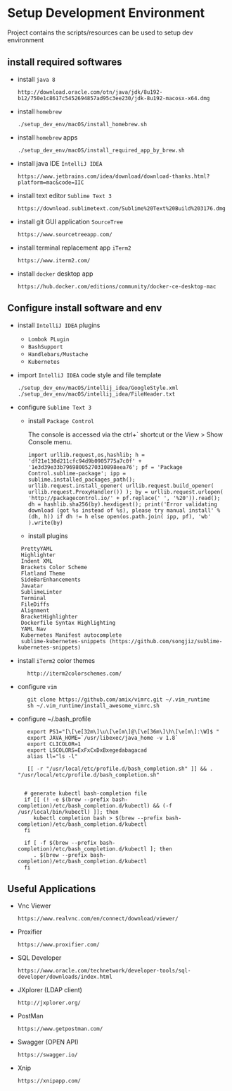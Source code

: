 # Setup Development Environment
Project contains the scripts/resources can be used to setup dev environment

## install required softwares

* install `java 8`

      http://download.oracle.com/otn/java/jdk/8u192-b12/750e1c8617c5452694857ad95c3ee230/jdk-8u192-macosx-x64.dmg

* install `homebrew`

      ./setup_dev_env/macOS/install_homebrew.sh

* install `homebrew` apps

      ./setup_dev_env/macOS/install_required_app_by_brew.sh
      
* install java IDE `IntelliJ IDEA`

      https://www.jetbrains.com/idea/download/download-thanks.html?platform=mac&code=IIC

* install text editor `Sublime Text 3`
    
      https://download.sublimetext.com/Sublime%20Text%20Build%203176.dmg

* install git GUI application `SourceTree`

      https://www.sourcetreeapp.com/
      
* install terminal replacement app `iTerm2`

      https://www.iterm2.com/

* install `docker` desktop app

      https://hub.docker.com/editions/community/docker-ce-desktop-mac
      
## Configure install software and env

* install `IntelliJ IDEA` plugins

  - `Lombok PLugin`
  - `BashSupport`
  - `Handlebars/Mustache`
  - `Kubernetes`

* import `IntelliJ IDEA` code style and file template

      ./setup_dev_env/macOS/intellij_idea/GoogleStyle.xml
      ./setup_dev_env/macOS/intellij_idea/FileHeader.txt

* configure `Sublime Text 3` 

  - install `Package Control`
      
    The console is accessed via the ctrl+` shortcut or the View > Show Console menu.
    
        import urllib.request,os,hashlib; h = 'df21e130d211cfc94d9b0905775a7c0f' + '1e3d39e33b79698005270310898eea76'; pf = 'Package Control.sublime-package'; ipp = sublime.installed_packages_path(); urllib.request.install_opener( urllib.request.build_opener( urllib.request.ProxyHandler()) ); by = urllib.request.urlopen( 'http://packagecontrol.io/' + pf.replace(' ', '%20')).read(); dh = hashlib.sha256(by).hexdigest(); print('Error validating download (got %s instead of %s), please try manual install' % (dh, h)) if dh != h else open(os.path.join( ipp, pf), 'wb' ).write(by)
   
   - install plugins
   
   ```PrettyJson
    PrettyYAML
    Highlighter
    Indent XML
    Brackets Color Scheme
    Flatland Theme
    SideBarEnhancements
    Javatar
    SublimeLinter
    Terminal
    FileDiffs
    Alignment
    BracketHighlighter
    Dockerfile Syntax Highlighting
    YAML Nav
    Kubernetes Manifest autocomplete
    sublime-kubernetes-snippets (https://github.com/songjiz/sublime-kubernetes-snippets)
 
 * install `iTerm2` color themes
   
          http://iterm2colorschemes.com/
          
 * configure `vim`
 
          git clone https://github.com/amix/vimrc.git ~/.vim_runtime
          sh ~/.vim_runtime/install_awesome_vimrc.sh
 
 * configure ~/.bash_profile
 
          export PS1="[\[\e[32m\]\u\[\e[m\]@\[\e[36m\]\h\[\e[m\]:\W]$ "
          export JAVA_HOME=`/usr/libexec/java_home -v 1.8`
          export CLICOLOR=1
          export LSCOLORS=ExFxCxDxBxegedabagacad
          alias ll="ls -l"
          
          [[ -r "/usr/local/etc/profile.d/bash_completion.sh" ]] && . "/usr/local/etc/profile.d/bash_completion.sh"


         # generate kubectl bash-completion file
         if [[ (! -e $(brew --prefix bash-completion)/etc/bash_completion.d/kubectl) && (-f /usr/local/bin/kubectl) ]]; then
            kubectl completion bash > $(brew --prefix bash-completion)/etc/bash_completion.d/kubectl
         fi

         if [ -f $(brew --prefix bash-completion)/etc/bash_completion.d/kubectl ]; then
            . $(brew --prefix bash-completion)/etc/bash_completion.d/kubectl
         fi          
          
          
## Useful Applications

* Vnc Viewer

      https://www.realvnc.com/en/connect/download/viewer/
      
* Proxifier

      https://www.proxifier.com/
      
* SQL Developer

      https://www.oracle.com/technetwork/developer-tools/sql-developer/downloads/index.html
      
* JXplorer (LDAP client)

      http://jxplorer.org/

* PostMan

      https://www.getpostman.com/

* Swagger (OPEN API)

      https://swagger.io/
      
* Xnip

      https://xnipapp.com/


